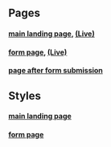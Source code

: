 ## Pages

#### [main landing page](index.html), [(Live)](trplucy.github.io)

#### [form page](form.html), [(Live)](trplucy.github.io/form.html)

#### [page after form submission](form-thank-you.html)

## Styles

#### [main landing page](/css/main-site.css)

#### [form page](/css/form.css)
